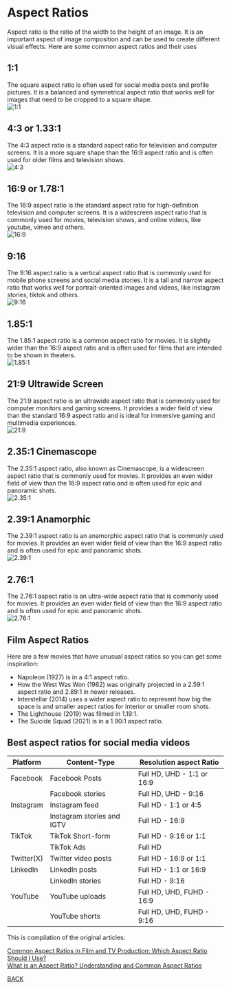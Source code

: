 # Aspect Ratios

Aspect ratio is the ratio of the width to the height of an image. It is an important aspect of image composition and can be used to create different visual effects. Here are some common aspect ratios and their uses

## 1:1
The square aspect ratio is often used for social media posts and profile pictures. It is a balanced and symmetrical aspect ratio that works well for images that need to be cropped to a square shape.\
![1:1](./assets/ar1_1.jpeg)

## 4:3 or 1.33:1
The 4:3 aspect ratio is a standard aspect ratio for television and computer screens. It is a more square shape than the 16:9 aspect ratio and is often used for older films and television shows.\
![4:3](./assets/ar4_3.jpeg)


## 16:9 or 1.78:1
The 16:9 aspect ratio is the standard aspect ratio for high-definition television and computer screens. It is a widescreen aspect ratio that is commonly used for movies, television shows, and online videos, like youtube, vimeo and others.\
![16:9](./assets/ar16_9.jpeg)

## 9:16
The 9:16 aspect ratio is a vertical aspect ratio that is commonly used for mobile phone screens and social media stories. It is a tall and narrow aspect ratio that works well for portrait-oriented images and videos, like instagram stories, tiktok and others.\
![9:16](./assets/ar9_16.jpeg)

## 1.85:1
The 1.85:1 aspect ratio is a common aspect ratio for movies. It is slightly wider than the 16:9 aspect ratio and is often used for films that are intended to be shown in theaters.\
![1.85:1](./assets/ar1_85_1.jpeg)

## 21:9 Ultrawide Screen
The 21:9 aspect ratio is an ultrawide aspect ratio that is commonly used for computer monitors and gaming screens. It provides a wider field of view than the standard 16:9 aspect ratio and is ideal for immersive gaming and multimedia experiences.\
![21:9](./assets/ar21_9.jpeg)

## 2.35:1 Cinemascope
The 2.35:1 aspect ratio, also known as Cinemascope, is a widescreen aspect ratio that is commonly used for movies. It provides an even wider field of view than the 16:9 aspect ratio and is often used for epic and panoramic shots.\
![2.35:1](./assets/ar2_35_1.jpeg)

## 2.39:1 Anamorphic
The 2.39:1 aspect ratio is an anamorphic aspect ratio that is commonly used for movies. It provides an even wider field of view than the 16:9 aspect ratio and is often used for epic and panoramic shots.\
![2.39:1](./assets/ar2_39_1.jpeg)

## 2.76:1
The 2.76:1 aspect ratio is an ultra-wide aspect ratio that is commonly used for movies. It provides an even wider field of view than the 16:9 aspect ratio and is often used for epic and panoramic shots.\
![2.76:1](./assets/ar2_76_1.jpeg)

## Film Aspect Ratios

Here are a few movies that have unusual aspect ratios so you can get some inspiration:
* Napoleon (1927) is in a 4:1 aspect ratio.
* How the West Was Won (1962) was originally projected in a 2.59:1 aspect ratio and 2.89:1 in newer releases.
* Interstellar (2014) uses a wider aspect ratio to represent how big the space is and smaller aspect ratios for interior or smaller room shots.
* The Lighthouse (2019) was filmed in 1.19:1.
* The Suicide Squad (2021) is in a 1.90:1 aspect ratio.

## Best aspect ratios for social media videos
| Platform | Content-Type       | Resolution aspect Ratio       |
|----------|--------------------|-------------------------------|
| Facebook | Facebook Posts     | Full HD, UHD - 1:1 or 16:9 |
|          | Facebook stories   | Full HD, UHD - 9:16 |
| Instagram | Instagram feed   | Full HD - 1:1 or 4:5 |
|           | Instagram stories and IGTV | Full HD - 16:9 |
| TikTok     | TikTok Short-form | Full HD - 9:16 or 1:1 |
|            | TikTok Ads | Full HD | 9:16, 1:1 or 19:6 (but 9:16 looks best)|
| Twitter(X) | Twitter video posts | Full HD - 16:9 or 1:1 |
| LinkedIn   | LinkedIn posts | Full HD - 1:1 or 16:9 |
|            | LinkedIn stories | Full HD - 9:16 |
| YouTube    | YouTube uploads | Full HD, UHD, FUHD - 16:9 |
|            | YouTube shorts | Full HD, UHD, FUHD - 9:16 |

This is compilation of the original articles: 

[Common Aspect Ratios in Film and TV Production: Which Aspect Ratio Should I Use?](https://borisfx.com/blog/what-is-aspect-ratio-common-aspect-ratios/)\
[What is an Aspect Ratio? Understanding and Common Aspect Ratios](https://www.digitalsamba.com/blog/video-aspect-ratio)


[BACK](./README.md)